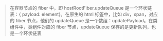 > 在容器节点的 fiber 中，即 hostRootFiber.updateQueue 是一个环状链表：{ payload: element}。在原生的 html 标签中，比如 div，span，对应的 fiber 节点，他们的 updateQueue 是一个数组：updatePayload。在类组件中，类组件对应的 fiber 节点，updateQueue 保存的是更新队列，也是一个环状链表
